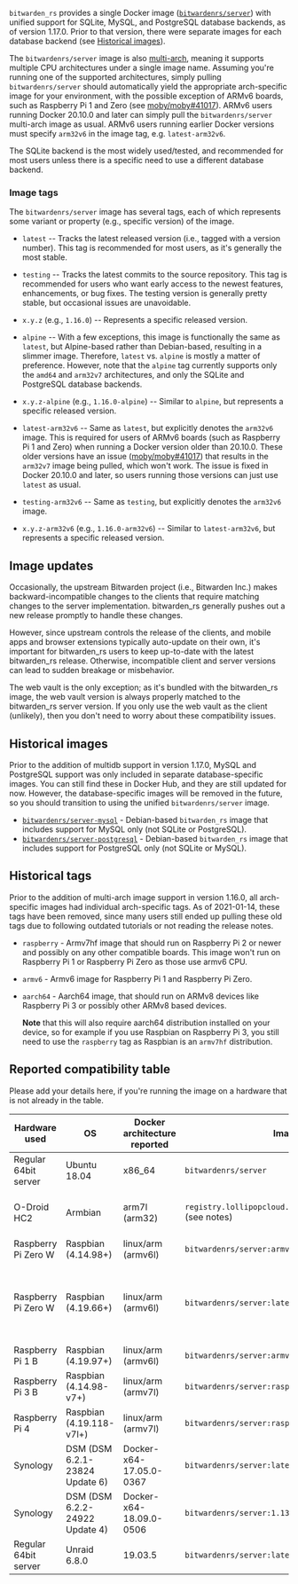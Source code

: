 `bitwarden_rs` provides a single Docker image ([`bitwardenrs/server`](https://hub.docker.com/r/bitwardenrs/server)) with unified support for SQLite, MySQL, and PostgreSQL database backends, as of version 1.17.0. Prior to that version, there were separate images for each database backend (see [Historical images](#historical-images)).

The `bitwardenrs/server` image is also [multi-arch](https://www.docker.com/blog/multi-arch-all-the-things/), meaning it supports multiple CPU architectures under a single image name. Assuming you're running one of the supported architectures, simply pulling `bitwardenrs/server` should automatically yield the appropriate arch-specific image for your environment, with the possible exception of ARMv6 boards, such as Raspberry Pi 1 and Zero (see [moby/moby#41017](https://github.com/moby/moby/issues/41017)). ARMv6 users running Docker 20.10.0 and later can simply pull the `bitwardenrs/server` multi-arch image as usual. ARMv6 users running earlier Docker versions must specify `arm32v6` in the image tag, e.g. `latest-arm32v6`.

The SQLite backend is the most widely used/tested, and recommended for most users unless there is a specific need to use a different database backend.

### Image tags

The `bitwardenrs/server` image has several tags, each of which represents some variant or property (e.g., specific version) of the image.

* `latest` -- Tracks the latest released version (i.e., tagged with a version number). This tag is recommended for most users, as it's generally the most stable.

* `testing` -- Tracks the latest commits to the source repository. This tag is recommended for users who want early access to the newest features, enhancements, or bug fixes. The testing version is generally pretty stable, but occasional issues are unavoidable.

* `x.y.z` (e.g., `1.16.0`) -- Represents a specific released version.

* `alpine` -- With a few exceptions, this image is functionally the same as `latest`, but Alpine-based rather than Debian-based, resulting in a slimmer image. Therefore, `latest` vs. `alpine` is mostly a matter of preference. However, note that the `alpine` tag currently supports only the `amd64` and `arm32v7` architectures, and only the SQLite and PostgreSQL database backends.

* `x.y.z-alpine` (e.g., `1.16.0-alpine`) -- Similar to `alpine`, but represents a specific released version.

* `latest-arm32v6` -- Same as `latest`, but explicitly denotes the `arm32v6` image. This is required for users of ARMv6 boards (such as Raspberry Pi 1 and Zero) when running a Docker version older than 20.10.0. These older versions have an issue ([moby/moby#41017](https://github.com/moby/moby/issues/41017)) that results in the `arm32v7` image being pulled, which won't work. The issue is fixed in Docker 20.10.0 and later, so users running those versions can just use `latest` as usual.

* `testing-arm32v6` -- Same as `testing`, but explicitly denotes the `arm32v6` image.

* `x.y.z-arm32v6` (e.g., `1.16.0-arm32v6`) -- Similar to `latest-arm32v6`, but represents a specific released version.

## Image updates

Occasionally, the upstream Bitwarden project (i.e., Bitwarden Inc.) makes backward-incompatible changes to the clients that require matching changes to the server implementation. bitwarden_rs generally pushes out a new release promptly to handle these changes.

However, since upstream controls the release of the clients, and mobile apps and browser extensions typically auto-update on their own, it's important for bitwarden_rs users to keep up-to-date with the latest bitwarden_rs release. Otherwise, incompatible client and server versions can lead to sudden breakage or misbehavior.

The web vault is the only exception; as it's bundled with the bitwarden_rs image, the web vault version is always properly matched to the bitwarden_rs server version. If you only use the web vault as the client (unlikely), then you don't need to worry about these compatibility issues.

## Historical images

Prior to the addition of multidb support in version 1.17.0, MySQL and PostgreSQL support was only included in separate database-specific images. You can still find these in Docker Hub, and they are still updated for now. However, the database-specific images will be removed in the future, so you should transition to using the unified `bitwardenrs/server` image.

* [`bitwardenrs/server-mysql`](https://hub.docker.com/r/bitwardenrs/server-mysql) - Debian-based `bitwarden_rs` image that includes support for MySQL only (not SQLite or PostgreSQL).
* [`bitwardenrs/server-postgresql`](https://hub.docker.com/r/bitwardenrs/server-postgresql) - Debian-based `bitwarden_rs` image that includes support for PostgreSQL only (not SQLite or MySQL).

## Historical tags

Prior to the addition of multi-arch image support in version 1.16.0, all arch-specific images had individual arch-specific tags. As of 2021-01-14, these tags have been removed, since many users still ended up pulling these old tags due to following outdated tutorials or not reading the release notes.

* `raspberry` - Armv7hf image that should run on Raspberry Pi 2 or newer and possibly on any other compatible boards. This image won't run on Raspberry Pi 1 or Raspberry Pi Zero as those use armv6 CPU.

* `armv6` - Armv6 image for Raspberry Pi 1 and Raspberry Pi Zero.

* `aarch64` - Aarch64 image, that should run on ARMv8 devices like Raspberry Pi 3 or possibly other ARMv8 based devices.

  **Note** that this will also require aarch64 distribution installed on your device, so for example if you use Raspbian on Raspberry Pi 3, you still need to use the `raspberry` tag as Raspbian is an `armv7hf` distribution.

## Reported compatibility table

Please add your details here, if you're running the image on a hardware that is not already in the table.

| Hardware used        | OS           | Docker architecture reported    | Image used          | Status | Notes |
|----------------------|--------------|---------------------------------|---------------------|--------|-------|
| Regular 64bit server | Ubuntu 18.04 | x86_64                          | `bitwardenrs/server` | OK     |       |
| O-Droid HC2          | Armbian      | arm7l (arm32)                   | `registry.lollipopcloud.solutions/arm32v7/bitwarden` (see notes) | OK | Unofficial image built from upstream sources ; `bitwardenrs/server:raspberry` is the official equivalent image |
| Raspberry Pi Zero W  | Raspbian (4.14.98+) | linux/arm (armv6l)       | `bitwardenrs/server:armv6` | OK |     |
| Raspberry Pi Zero W  | Raspbian (4.19.66+) | linux/arm (armv6l)       | `bitwardenrs/server:latest` (Multiarch) | OK | Only when using the docker experimental feature 'docker pull --platform=linux/arm/v6'. Otherwise the wrong image will be selected (https://github.com/dani-garcia/bitwarden_rs/issues/1064) |
| Raspberry Pi 1 B     | Raspbian (4.19.97+) | linux/arm (armv6l)       | `bitwardenrs/server:armv6` | OK |     |
| Raspberry Pi 3 B     | Raspbian (4.14.98-v7+) | linux/arm (armv7l)    | `bitwardenrs/server:raspberry` | OK |     |
| Raspberry Pi 4    | Raspbian (4.19.118-v7l+) | linux/arm (armv7l)    | `bitwardenrs/server:raspberry` | OK | 4go version, rev 1.1   |
| Synology             | DSM (DSM 6.2.1-23824 Update 6) | Docker-x64-17.05.0-0367 | `bitwardenrs/server:latest` | OK |
| Synology             | DSM (DSM 6.2.2-24922 Update 4) | Docker-x64-18.09.0-0506 | `bitwardenrs/server:1.13.0-alpine` | OK |
| Regular 64bit server | Unraid 6.8.0 | 19.03.5                         | `bitwardenrs/server:latest` | OK |     |
